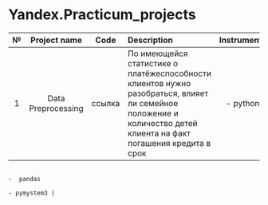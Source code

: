 # Yandex.Practicum_projects

| № | Project name       | Code   | Description                                                                                                                                                       | Instruments |
|:-:|:------------------:|:------:|:------------------------------------------------------------------------------------------------------------------------------------------------------------------|:-----------:|
| 1 | Data Preprocessing | ссылка | По имеющейся статистике о платёжеспособности клиентов нужно разобраться, влияет ли семейное положение и количество детей клиента на факт погашения кредита в срок | - python 
                                                                                                                                                                                                        -  pandas 
                                                                                                                                                                                                        - pymystem3 |
